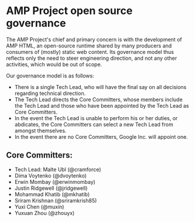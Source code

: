 # AMP Project open source governance

The AMP Project's chief and primary concern is with the development of AMP HTML, an open-source runtime shared by many producers and consumers of (mostly) static web content.  Its governance model thus reflects only the need to steer engineering direction, and not any other activities, which would be out of scope.

Our governance model is as follows:

* There is a single Tech Lead, who will have the final say on all decisions regarding technical direction.
* The Tech Lead directs the Core Committers, whose members include the Tech Lead and those who have been appointed by the Tech Lead as Core Committers.
* In the event the Tech Lead is unable to perform his or her duties, or abdicates, the Core Committers can select a new Tech Lead from amongst themselves.
* In the event there are no Core Committers, Google Inc. will appoint one.

## Core Committers:

* Tech Lead: Malte Ubl (@cramforce)
* Dima Voytenko (@dvoytenko)
* Erwin Mombay (@erwinmombay)
* Justin Ridgewell (@jridgewell)
* Mohammad Khatib (@mkhatib)
* Sriram Krishnan (@sriramkrish85)
* Yuxi Chen (@muxin)
* Yuxuan Zhou (@zhouyx)
